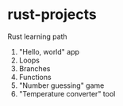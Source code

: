 # rust-projects
Rust learning path

1. "Hello, world" app
2. Loops
3. Branches
4. Functions
5. "Number guessing" game
6. "Temperature converter" tool
